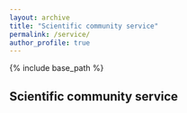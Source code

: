 ```yaml
---
layout: archive
title: "Scientific community service"
permalink: /service/
author_profile: true
---
```


{% include base_path %}


## Scientific community service

